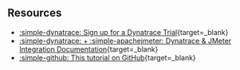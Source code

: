 ## Resources

- [:simple-dynatrace: Sign up for a Dynatrace Trial](https://dt-url.net/trial){target=_blank}
- [:simple-dynatrace: + :simple-apachejmeter: Dynatrace & JMeter Integration Documentation](https://docs.dynatrace.com/docs/platform-modules/automations/cloud-automation/test-automation/dynatrace-and-jmeter-integration){target=_blank}
- [:simple-github: This tutorial on GitHub](https://github.com/dynatrace-perfclinics/obslab-jmeter){target=_blank}
